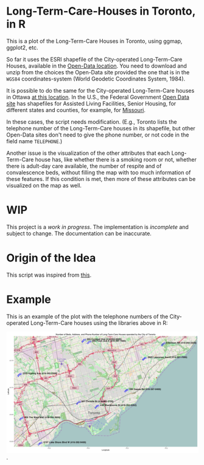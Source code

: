 # Long-Term-Care-Houses in Toronto, in R

This is a plot of the Long-Term-Care Houses in Toronto, using ggmap, ggplot2, etc.

So far it uses the ESRI shapefile of the City-operated Long-Term-Care Houses, available
in the [Open-Data location](http://www1.toronto.ca/wps/portal/contentonly?vgnextoid=aca5467d24716310VgnVCM1000003dd60f89RCRD "City of Toronto's Open Data location").
You need to download and unzip from the choices the Open-Data site provided the one
that is in the `WGS84` coordinates-system (World Geodetic Coordinates System, 1984).

It is possible to do the same for the City-operated Long-Term-Care houses in Ottawa
[at this location](http://data.ottawa.ca/dataset/long-term-care-homes "City of Ottawa's Open Data location").
In the U.S., the Federal Government [Open Data site](http://catalog.data.gov/ "U.S. Federal Government Open Data site")
has shapefiles for Assisted Living Facilities, Senior Housing, for different states and counties, for
example, for
[Missouri](http://catalog.data.gov/dataset/assisted-living-facilities-mo-2012-long-term-care-facilities-shp "Missouri's Shapefile of Assisted Living Facilities, Senior Housing").

In these cases, the script needs modification. (E.g., Toronto lists the telephone number
of the Long-Term-Care houses in its shapefile, but other Open-Data sites don't need
to give the phone number, or not code in the field name `TELEPHONE`.)

Another issue is the visualization of the other attributes that each Long-Term-Care house
has, like whether there is a smoking room or not, whether there is adult-day care
available, the number of respite and of convalescence beds, without filling the map
with too much information of these features. If this condition is met, then more of
these attributes can be visualized on the map as well.

# WIP

This project is a *work in progress*. The implementation is *incomplete* and
subject to change. The documentation can be inaccurate.

# Origin of the Idea

This script was inspired from [this](http://www.r-bloggers.com/shapefiles-in-r/).

# Example

This is an example of the plot with the telephone numbers of the City-operated
Long-Term-Care houses using the libraries above in R:

![Visualization of locations of the City-operated Long-Term-Care Houses in Toronto](/visual_long_term_care_houses.png?raw=true "Visualization of locations of the City-operated Long-Term-Care Houses in Toronto").


